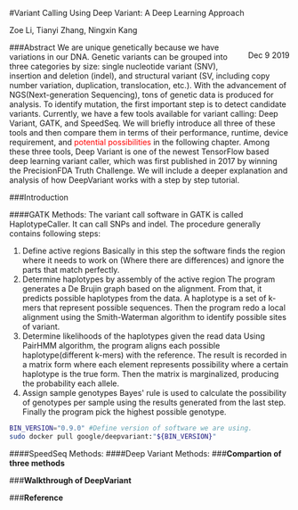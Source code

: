 #Variant Calling Using Deep Variant: A Deep Learning Approach

Zoe Li, Tianyi Zhang, Ningxin Kang
<p style="float:right">Dec 9 2019</p>

###Abstract
We are unique genetically because we have variations in our DNA. Genetic variants can be grouped into three categories by size: single nucleotide variant (SNV), insertion and deletion (indel), and structural variant (SV, including copy number variation, duplication, translocation, etc.). With the advancement of NGS(Next-generation Sequencing), tons of genetic data is produced for analysis. To identify mutation, the first important step is to detect candidate variants. Currently, we have a few tools available for variant calling: Deep Variant, GATK, and SpeedSeq. We will briefly introduce all three of these tools and then compare them in terms of their performance, runtime, device requirement, and <span style='color:red'>potential possibilities</span> in the following chapter. Among these three tools, Deep Variant is one of the newest TensorFlow based deep learning variant caller, which was first published in 2017 by winning the PrecisionFDA Truth Challenge. We will include a deeper explanation and analysis of how DeepVariant works with a step by step tutorial.
<!--Overall, this is a good start towards your paper. Specific comments have been left below. One suggestion is to format this in the style of a research paper and add an introduction section that discusses the basic aspects of mutation calling (e.g.  what an alignment is, examples of SNPs vs indels vs SV, why we would care about detecting mutations).-->


###Introduction

####GATK Methods:
The variant call software in GATK is called HaplotypeCaller. It can call SNPs and indel. The procedure generally contains following steps:
1. Define active regions 
Basically in this step the software finds the region where it needs to work on (Where there are differences) and ignore the parts that match perfectly.
2. Determine haplotypes by assembly of the active region
The program generates a De Brujin graph based on the alignment. From that, it predicts possible haplotypes from the data. A haplotype is a set of k-mers that represent possible sequences. Then the program redo a local alignment using the Smith-Waterman algorithm to identify possible sites of variant.
3. Determine likelihoods of the haplotypes given the read data 
Using PairHMM algorithm, the program aligns each possible haplotype(different k-mers) with the reference. The result is recorded in a matrix form where each element represents possibility where a certain haplotype is the true form. Then the matrix is marginalized, producing the probability each allele.
4. Assign sample genotypes 
Bayes' rule is used to calculate the possibility of genotypes per sample using the results generated from the last step. Finally the program pick the highest possible genotype.
```bash
BIN_VERSION="0.9.0" #Define version of software we are using.
sudo docker pull google/deepvariant:"${BIN_VERSION}"
```
####SpeedSeq Methods:
####Deep Variant Methods:
###**Compartion of three methods**

###**Walkthrough of DeepVariant**

###**Reference**
